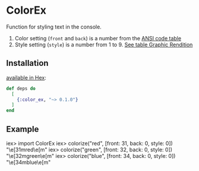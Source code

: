 # ColorEx

Function for styling text in the console.

1. Color setting (`front` and `back`) is a number from the [ANSI code table](https://en.wikipedia.org/wiki/ANSI_escape_code#color:~:text=bright%20background%20color-,Colors,-%5Bedit%5D)
2. Style setting (`style`) is a number from 1 to 9. [See table Graphic Rendition](https://en.wikipedia.org/wiki/ANSI_escape_code#color:~:text=bracketed%20paste%20mode.-,SGR%20(Select%20Graphic%20Rendition)%20parameters,-%5Bedit%5D)

## Installation

[available in Hex](https://hex.pm/packages/color_ex):

```elixir
def deps do
  [
    {:color_ex, "~> 0.1.0"}
  ]
end
```

## Example
  iex> import ColorEx
  iex> colorize("red", [front: 31, back: 0, style: 0])
  "\e[31mred\e[m"
  iex> colorize("green", [front: 32, back: 0, style: 0])
  "\e[32mgreen\e[m"
  iex> colorize("blue", [front: 34, back: 0, style: 0])
  "\e[34mblue\e[m"